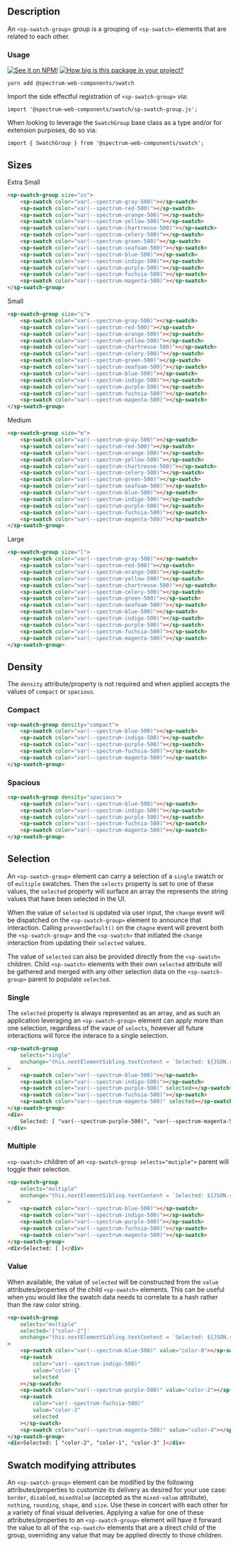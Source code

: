 ## Description

An `<sp-swatch-group>` group is a grouping of `<sp-swatch>` elements that are related to each other.

### Usage

[![See it on NPM!](https://img.shields.io/npm/v/@spectrum-web-components/swatch?style=for-the-badge)](https://www.npmjs.com/package/@spectrum-web-components/swatch)
[![How big is this package in your project?](https://img.shields.io/bundlephobia/minzip/@spectrum-web-components/swatch?style=for-the-badge)](https://bundlephobia.com/result?p=@spectrum-web-components/swatch)

```
yarn add @spectrum-web-components/swatch
```

Import the side effectful registration of `<sp-swatch-group>` via:

```
import '@spectrum-web-components/swatch/sp-swatch-group.js';
```

When looking to leverage the `SwatchGroup` base class as a type and/or for extension purposes, do so via:

```
import { SwatchGroup } from '@spectrum-web-components/swatch';
```

## Sizes

<sp-tabs selected="m" auto label="Size Attribute Options">
<sp-tab value="xs">Extra Small</sp-tab>
<sp-tab-panel value="xs">

```html
<sp-swatch-group size="xs">
    <sp-swatch color="var(--spectrum-gray-500)"></sp-swatch>
    <sp-swatch color="var(--spectrum-red-500)"></sp-swatch>
    <sp-swatch color="var(--spectrum-orange-500)"></sp-swatch>
    <sp-swatch color="var(--spectrum-yellow-500)"></sp-swatch>
    <sp-swatch color="var(--spectrum-chartreuse-500)"></sp-swatch>
    <sp-swatch color="var(--spectrum-celery-500)"></sp-swatch>
    <sp-swatch color="var(--spectrum-green-500)"></sp-swatch>
    <sp-swatch color="var(--spectrum-seafoam-500)"></sp-swatch>
    <sp-swatch color="var(--spectrum-blue-500)"></sp-swatch>
    <sp-swatch color="var(--spectrum-indigo-500)"></sp-swatch>
    <sp-swatch color="var(--spectrum-purple-500)"></sp-swatch>
    <sp-swatch color="var(--spectrum-fuchsia-500)"></sp-swatch>
    <sp-swatch color="var(--spectrum-magenta-500)"></sp-swatch>
</sp-swatch-group>
```

</sp-tab-panel>
<sp-tab value="s">Small</sp-tab>
<sp-tab-panel value="s">

```html
<sp-swatch-group size="s">
    <sp-swatch color="var(--spectrum-gray-500)"></sp-swatch>
    <sp-swatch color="var(--spectrum-red-500)"></sp-swatch>
    <sp-swatch color="var(--spectrum-orange-500)"></sp-swatch>
    <sp-swatch color="var(--spectrum-yellow-500)"></sp-swatch>
    <sp-swatch color="var(--spectrum-chartreuse-500)"></sp-swatch>
    <sp-swatch color="var(--spectrum-celery-500)"></sp-swatch>
    <sp-swatch color="var(--spectrum-green-500)"></sp-swatch>
    <sp-swatch color="var(--spectrum-seafoam-500)"></sp-swatch>
    <sp-swatch color="var(--spectrum-blue-500)"></sp-swatch>
    <sp-swatch color="var(--spectrum-indigo-500)"></sp-swatch>
    <sp-swatch color="var(--spectrum-purple-500)"></sp-swatch>
    <sp-swatch color="var(--spectrum-fuchsia-500)"></sp-swatch>
    <sp-swatch color="var(--spectrum-magenta-500)"></sp-swatch>
</sp-swatch-group>
```

</sp-tab-panel>
<sp-tab value="m">Medium</sp-tab>
<sp-tab-panel value="m">

```html
<sp-swatch-group size="m">
    <sp-swatch color="var(--spectrum-gray-500)"></sp-swatch>
    <sp-swatch color="var(--spectrum-red-500)"></sp-swatch>
    <sp-swatch color="var(--spectrum-orange-500)"></sp-swatch>
    <sp-swatch color="var(--spectrum-yellow-500)"></sp-swatch>
    <sp-swatch color="var(--spectrum-chartreuse-500)"></sp-swatch>
    <sp-swatch color="var(--spectrum-celery-500)"></sp-swatch>
    <sp-swatch color="var(--spectrum-green-500)"></sp-swatch>
    <sp-swatch color="var(--spectrum-seafoam-500)"></sp-swatch>
    <sp-swatch color="var(--spectrum-blue-500)"></sp-swatch>
    <sp-swatch color="var(--spectrum-indigo-500)"></sp-swatch>
    <sp-swatch color="var(--spectrum-purple-500)"></sp-swatch>
    <sp-swatch color="var(--spectrum-fuchsia-500)"></sp-swatch>
    <sp-swatch color="var(--spectrum-magenta-500)"></sp-swatch>
</sp-swatch-group>
```

</sp-tab-panel>
<sp-tab value="l">Large</sp-tab>
<sp-tab-panel value="l">

```html
<sp-swatch-group size="l">
    <sp-swatch color="var(--spectrum-gray-500)"></sp-swatch>
    <sp-swatch color="var(--spectrum-red-500)"></sp-swatch>
    <sp-swatch color="var(--spectrum-orange-500)"></sp-swatch>
    <sp-swatch color="var(--spectrum-yellow-500)"></sp-swatch>
    <sp-swatch color="var(--spectrum-chartreuse-500)"></sp-swatch>
    <sp-swatch color="var(--spectrum-celery-500)"></sp-swatch>
    <sp-swatch color="var(--spectrum-green-500)"></sp-swatch>
    <sp-swatch color="var(--spectrum-seafoam-500)"></sp-swatch>
    <sp-swatch color="var(--spectrum-blue-500)"></sp-swatch>
    <sp-swatch color="var(--spectrum-indigo-500)"></sp-swatch>
    <sp-swatch color="var(--spectrum-purple-500)"></sp-swatch>
    <sp-swatch color="var(--spectrum-fuchsia-500)"></sp-swatch>
    <sp-swatch color="var(--spectrum-magenta-500)"></sp-swatch>
</sp-swatch-group>
```

</sp-tab-panel>
</sp-tabs>

## Density

The `density` attribute/property is not required and when applied accepts the values of `compact` or `spacious`.

### Compact

```html
<sp-swatch-group density="compact">
    <sp-swatch color="var(--spectrum-blue-500)"></sp-swatch>
    <sp-swatch color="var(--spectrum-indigo-500)"></sp-swatch>
    <sp-swatch color="var(--spectrum-purple-500)"></sp-swatch>
    <sp-swatch color="var(--spectrum-fuchsia-500)"></sp-swatch>
    <sp-swatch color="var(--spectrum-magenta-500)"></sp-swatch>
</sp-swatch-group>
```

### Spacious

```html
<sp-swatch-group density="spacious">
    <sp-swatch color="var(--spectrum-blue-500)"></sp-swatch>
    <sp-swatch color="var(--spectrum-indigo-500)"></sp-swatch>
    <sp-swatch color="var(--spectrum-purple-500)"></sp-swatch>
    <sp-swatch color="var(--spectrum-fuchsia-500)"></sp-swatch>
    <sp-swatch color="var(--spectrum-magenta-500)"></sp-swatch>
</sp-swatch-group>
```

## Selection

An `<sp-swatch-group>` element can carry a selection of a `single` swatch or of `multiple` swatches. Then the `selects` property is set to one of these values, the `selected` property will surface an array the represents the string values that have been selected in the UI.

When the value of `selected` is updated via user input, the `change` event will be dispatched on the `<sp-swatch-group>` element to announce that interaction. Calling `preventDefault()` on the `chagne` event will prevent both the `<sp-swatch-group>` and the `<sp-swatch>` that initiated the `change` interaction from updating their `selected` values.

The value of `selected` can also be provided directly from the `<sp-swatch>` children. Child `<sp-swatch>` elements with their own `selected` attribute will be gathered and merged with any other selection data on the `<sp-swatch-group>` parent to populate `selected`.

### Single

The `selected` property is always represented as an array, and as such an application leveraging an `<sp-swatch-group>` element can apply more than one selection, regardless of the vaue of `selects`, however all future interactions will force the interace to a single selection.

```html
<sp-swatch-group
    selects="single"
    onchange="this.nextElementSibling.textContent = `Selected: ${JSON.stringify(this.selected, null, ' ')}`"
>
    <sp-swatch color="var(--spectrum-blue-500)"></sp-swatch>
    <sp-swatch color="var(--spectrum-indigo-500)"></sp-swatch>
    <sp-swatch color="var(--spectrum-purple-500)" selected></sp-swatch>
    <sp-swatch color="var(--spectrum-fuchsia-500)"></sp-swatch>
    <sp-swatch color="var(--spectrum-magenta-500)" selected></sp-swatch>
</sp-swatch-group>
<div>
    Selected: [ "var(--spectrum-purple-500)", "var(--spectrum-magenta-500)" ]
</div>
```

### Multiple

`<sp-swatch>` children of an `<sp-swatch-group selects="mutiple">` parent will toggle their selection.

```html
<sp-swatch-group
    selects="multiple"
    onchange="this.nextElementSibling.textContent = `Selected: ${JSON.stringify(this.selected, null, ' ')}`"
>
    <sp-swatch color="var(--spectrum-blue-500)"></sp-swatch>
    <sp-swatch color="var(--spectrum-indigo-500)"></sp-swatch>
    <sp-swatch color="var(--spectrum-purple-500)"></sp-swatch>
    <sp-swatch color="var(--spectrum-fuchsia-500)"></sp-swatch>
    <sp-swatch color="var(--spectrum-magenta-500)"></sp-swatch>
</sp-swatch-group>
<div>Selected: [ ]</div>
```

### Value

When available, the value of `selected` will be constructed from the `value` attributes/properties of the child `<sp-swatch>` elements. This can be useful when you would like the swatch data needs to correlate to a hash rather than the raw color string.

```html
<sp-swatch-group
    selects="multiple"
    selected='["color-2"]'
    onchange="this.nextElementSibling.textContent = `Selected: ${JSON.stringify(this.selected, null, ' ')}`"
>
    <sp-swatch color="var(--spectrum-blue-500)" value="color-0"></sp-swatch>
    <sp-swatch
        color="var(--spectrum-indigo-500)"
        value="color-1"
        selected
    ></sp-swatch>
    <sp-swatch color="var(--spectrum-purple-500)" value="color-2"></sp-swatch>
    <sp-swatch
        color="var(--spectrum-fuchsia-500)"
        value="color-3"
        selected
    ></sp-swatch>
    <sp-swatch color="var(--spectrum-magenta-500)" value="color-4"></sp-swatch>
</sp-swatch-group>
<div>Selected: [ "color-2", "color-1", "color-3" ]</div>
```

## Swatch modifying attributes

An `<sp-swatch-group>` element can be modified by the following attributes/properties to customize its delivery as desired for your use case: `border`, `disabled`, `mixedValue` (accepted as the `mixed-value` attribute), `nothing`, `rounding`, `shape`, and `size`. Use these in concert with each other for a variety of final visual deliveries. Applying a value for one of these attributes/properties to an `<sp-swatch-group>` element will have it forward the value to all of the `<sp-swatch>` elements that are a direct child of the group, overriding any value that may be applied directly to those children.
